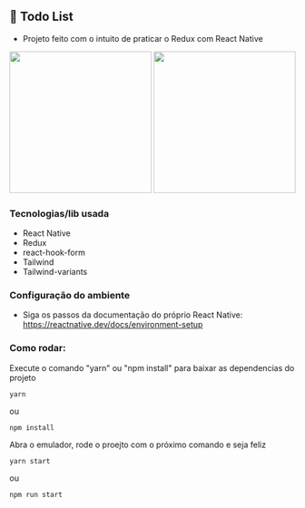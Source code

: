 ## 🚀 Todo List

- Projeto feito com o intuito de praticar o Redux com React Native

<img src="https://github.com/jardeson777/TodoList/assets/77817612/27a034b2-6e9b-43c8-97fd-d47ddc3e7cca" width="250" />
<img src="https://github.com/jardeson777/TodoList/assets/77817612/a188b325-9873-46fa-a2d5-5327ab065da4" width="250" />

### Tecnologias/lib usada
- React Native
- Redux
- react-hook-form
- Tailwind
- Tailwind-variants


### Configuração do ambiente
- Siga os passos da documentação do próprio React Native:
https://reactnative.dev/docs/environment-setup

### Como rodar:
Execute o comando "yarn" ou "npm install" para baixar as dependencias do projeto
```
yarn
```
ou
```
npm install
```

Abra o emulador, rode o proejto com o próximo comando e seja feliz
```
yarn start
```

ou 

```
npm run start
```

